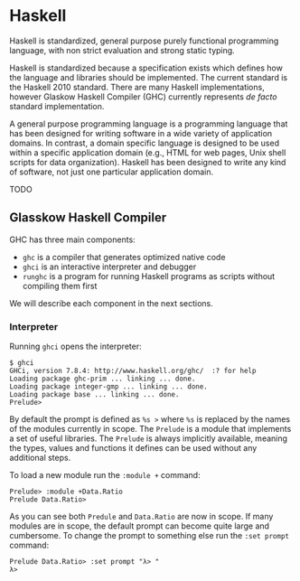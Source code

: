 # Haskell

Haskell is standardized, general purpose purely functional programming
language, with non strict evaluation and strong static typing.

Haskell is standardized because a specification exists which defines how the
language and libraries should be implemented. The current standard is the
Haskell 2010 standard. There are many Haskell implementations, however
Glaskow Haskell Compiler (GHC) currently represents *de facto* standard
implementation.

A general purpose programming language is a programming language that has been
designed for writing software in a wide variety of application domains. In
contrast, a domain specific language is designed to be used within a specific
application domain (e.g., HTML for web pages, Unix shell scripts for data
organization). Haskell has been designed to write any kind of software, not
just one particular application domain.

TODO

## Glasskow Haskell Compiler

GHC has three main components:

* `ghc` is a compiler that generates optimized native code
* `ghci` is an interactive interpreter and debugger
* `runghc` is a program for running Haskell programs as scripts without
  compiling them first

We will describe each component in the next sections.

### Interpreter

Running `ghci` opens the interpreter:

    $ ghci
    GHCi, version 7.8.4: http://www.haskell.org/ghc/  :? for help
    Loading package ghc-prim ... linking ... done.
    Loading package integer-gmp ... linking ... done.
    Loading package base ... linking ... done.
    Prelude> 

By default the prompt is defined as `%s >` where `%s` is replaced by the names
of the modules currently in scope. The `Prelude` is a module that implements a
set of useful libraries. The `Prelude` is always implicitly available, meaning
the types, values and functions it defines can be used without any additional
steps.

To load a new module run the `:module +` command:

    Prelude> :module +Data.Ratio
    Prelude Data.Ratio> 

As you can see both `Predule` and `Data.Ratio` are now in scope. If many modules
are in scope, the default prompt can become quite large and cumbersome. To change
the prompt to something else run the `:set prompt` command:

    Prelude Data.Ratio> :set prompt "λ> "
    λ> 


